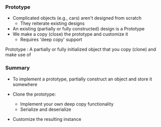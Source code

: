### Prototype
- Complicated objects (e.g., cars) aren't designed from scratch
  - They reiterate existing designs
- An existing (partially or fully constructed) design is a Prototype
- We make a copy (close) the prototype and customize it
  - Requires 'deep copy' support

Prototype : A partially or fully initialized object that you copy (clone) and make use of

### Summary 

- To implement a prototype, partially construct an object and store it somewhere

- Clone the prototype:
  - Implement your own deep copy functionality
  - Serialize and deserialize
- Customize the resulting instance